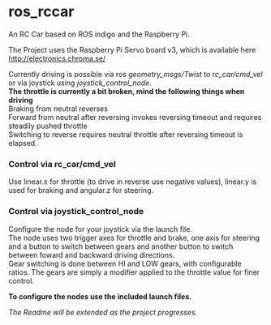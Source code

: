 ros_rccar
=========
An RC Car based on ROS indigo and the Raspberry Pi.

The Project uses the Raspberry Pi Servo board v3, which is available here http://electronics.chroma.se/

Currently driving is possible via ros *geometry_msgs/Twist* to *rc_car/cmd_vel* or via joystick using *joystick_control_node*.  
**The throttle is currently a bit broken, mind the following things when driving**  
Braking from neutral reverses  
Forward from neutral after reversing invokes reversing timeout and requires steadily pushed throttle  
Switching to reverse requires neutral throttle after reversing timeout is elapsed.  

### Control via rc_car/cmd_vel
Use linear.x for throttle (to drive in reverse use negative values), linear.y is used for braking and angular.z for steering.

### Control via joystick_control_node
Configure the node for your joystick via the launch file.  
The node uses two trigger axes for throttle and brake, one axis for steering and a button to switch between gears
and another button to switch between foward and backward driving directions.  
Gear switching is done between HI and LOW gears, with configurable ratios.
The gears are simply a modifier applied to the throttle value for finer control.

**To configure the nodes use the included launch files.**

*The Readme will be extended as the project progresses.*
